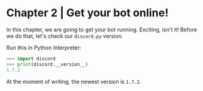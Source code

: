 # Chapter 2 | Get your bot online!
In this chapter, we are going to get your bot running. Exciting, isn't it!
Before we do that, let's check our `discord.py` version.

Run this in Python Interpreter:

```py
>>> import discord
>>> print(discord.__version__)
1.7.2
```

At the moment of writing, the newest version is `1.7.2`.
